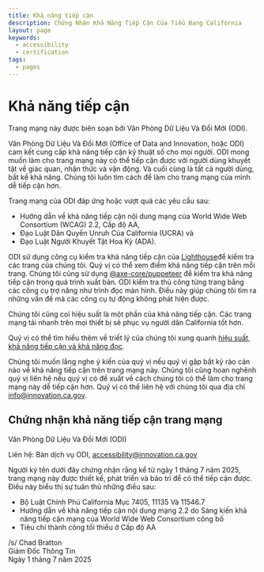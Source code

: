```yaml
---
title: Khả năng tiếp cận
description: Chứng Nhận Khả Năng Tiếp Cận Của Tiểu Bang California
layout: page
keywords:
  - accessibility
  - certification
tags:
  - pages
---
```

# Khả năng tiếp cận

Trang mạng này được biên soạn bởi Văn Phòng Dữ Liệu Và Đổi Mới (ODI).

Văn Phòng Dữ Liệu Và Đổi Mới (Office of Data and Innovation, hoặc ODI) cam kết cung cấp khả năng tiếp cận kỹ thuật số cho mọi người. ODI mong muốn làm cho trang mạng này có thể tiếp cận được với người dùng khuyết tật về giác quan, nhận thức và vận động. Và cuối cùng là tất cả người dùng, bất kể khả năng. Chúng tôi luôn tìm cách để làm cho trang mạng của mình dễ tiếp cận hơn. 

Trang mạng của ODI đáp ứng hoặc vượt quá các yêu cầu sau:

* Hướng dẫn về khả năng tiếp cận nội dung mạng của World Wide Web Consortium (WCAG) 2.2, Cấp độ AA,
* Đạo Luật Dân Quyền Unruh Của California (UCRA) và
* Đạo Luật Người Khuyết Tật Hoa Kỳ (ADA).

ODI sử dụng công cụ kiểm tra khả năng tiếp cận của [Lighthouse](https://developer.chrome.com/en/docs/lighthouse/performance/performance-scoring/)để kiểm tra các trang của chúng tôi. Quý vị có thể xem điểm khả năng tiếp cận trên mỗi trang. Chúng tôi cũng sử dụng [@axe-core/puppeteer](https://www.npmjs.com/package/@axe-core/puppeteer) để kiểm tra khả năng tiếp cận trong quá trình xuất bản. ODI kiểm tra thủ công từng trang bằng các công cụ trợ năng như trình đọc màn hình. Điều này giúp chúng tôi tìm ra những vấn đề mà các công cụ tự động không phát hiện được.

Chúng tôi cũng coi hiệu suất là một phần của khả năng tiếp cận. Các trang mạng tải nhanh trên mọi thiết bị sẽ phục vụ người dân California tốt hơn.

Quý vị có thể tìm hiểu thêm về triết lý của chúng tôi xung quanh [hiệu suất, khả năng tiếp cận và khả năng đọc](https://innovation.ca.gov/page-score-info/).

Chúng tôi muốn lắng nghe ý kiến ​​của quý vị nếu quý vị gặp bất kỳ rào cản nào về khả năng tiếp cận trên trang mạng này. Chúng tôi cũng hoan nghênh quý vị liên hệ nếu quý vị có đề xuất về cách chúng tôi có thể làm cho trang mạng này dễ tiếp cận hơn. Quý vị có thể liên hệ với chúng tôi qua địa chỉ [info@innovation.ca.gov](mailto:info@innovation.ca.gov).

## Chứng nhận khả năng tiếp cận trang mạng

Văn Phòng Dữ Liệu Và Đổi Mới (ODI)

Liên hệ: Bàn dịch vụ ODI, [accessibility@innovation.ca.gov](mailto:accessibility@innovation.ca.gov)

Người ký tên dưới đây chứng nhận rằng kể từ ngày 1 tháng 7 năm 2025, trang mạng này được thiết kế, phát triển và bảo trì để có thể tiếp cận được. Điều này biểu thị sự tuân thủ những điều sau:

* Bộ Luật Chính Phủ California Mục 7405, 11135 Và 11546.7
* Hướng dẫn về khả năng tiếp cận nội dung mạng 2.2 do Sáng kiến ​​khả năng tiếp cận mạng của World Wide Web Consortium công bố
* Tiêu chí thành công tối thiểu ở Cấp độ AA

/s/ Chad Bratton <br>
Giám Đốc Thông Tin <br>
Ngày 1 tháng 7 năm 2025